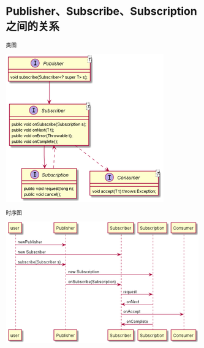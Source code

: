 # Publisher、Subscribe、Subscription之间的关系


类图


![subscribe时序图](subscribe_class.png)


时序图

![subscribe时序图](subscribe_squence.png)

